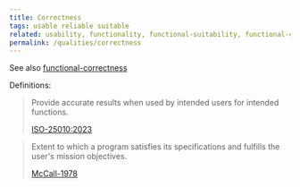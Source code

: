 ```yaml
---
title: Correctness
tags: usable reliable suitable
related: usability, functionality, functional-suitability, functional-correctness
permalink: /qualities/correctness
---
```


See also [functional-correctness](/qualities/functional-correctness)


Definitions:

>Provide accurate results when used by intended users for intended functions.
> 
>[ISO-25010:2023](/references/#iso-25010-2023)


> Extent to which a program satisfies its specifications and fulfills the user's mission objectives.
>
> [McCall-1978](/references/#mccall)

